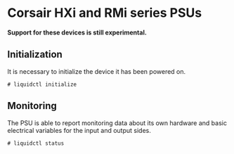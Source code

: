 # Corsair HXi and RMi series PSUs

**Support for these devices is still experimental.**

## Initialization

It is necessary to initialize the device it has been powered on.


```
# liquidctl initialize
```


## Monitoring

The PSU is able to report monitoring data about its own hardware and basic electrical variables for the input and output sides.

```
# liquidctl status
```
